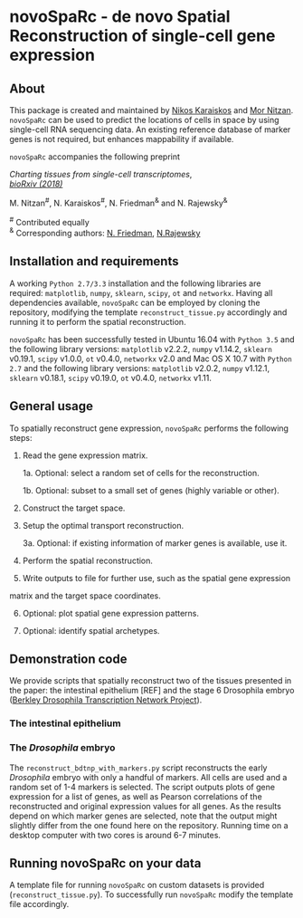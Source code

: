 # novoSpaRc - de novo Spatial Reconstruction of single-cell gene expression

## About
This package is created and maintained by 
[Nikos Karaiskos](mailto:nikolaos.karaiskos@mdc-berlin.de) and
[Mor Nitzan](mailto:mornitzan@fas.harvard.edu). 
`novoSpaRc` can be used to predict the locations of cells
in space by using single-cell RNA sequencing data. An existing reference
database of marker genes is not required, but enhances mappability if
available.

`novoSpaRc` accompanies the following preprint

*Charting tissues from single-cell transcriptomes*, <br />
[*bioRxiv (2018)*](https://www.biorxiv.org/content/early/2018/10/30/456350)

M. Nitzan<sup>#</sup>, N. Karaiskos<sup>#</sup>,
N. Friedman<sup>&</sup> and N. Rajewsky<sup>&</sup>

<sup>#</sup> Contributed equally <br />
<sup>&</sup> Corresponding authors: 
[N. Friedman](mailto:nir.friedman@mail.huji.ac.il), 
[N.Rajewsky](mailto:rajewsky@mdc-berlin.de)

## Installation and requirements
A working `Python 2.7/3.3` installation and the following libraries are required: 
`matplotlib`, `numpy`, `sklearn`, `scipy`, `ot` and `networkx`.
Having all dependencies available, `novoSpaRc` can be employed by cloning the 
repository, modifying the template `reconstruct_tissue.py` accordingly
and running it to perform the spatial reconstruction.

`novoSpaRc` has been successfully tested in Ubuntu 16.04 with `Python 3.5`
and the following library versions: `matplotlib` v2.2.2, `numpy` v1.14.2,
`sklearn` v0.19.1, `scipy` v1.0.0, `ot` v0.4.0, `networkx` v2.0
and Mac OS X 10.7 with `Python 2.7` and the following library versions: 
`matplotlib` v2.0.2, `numpy` v1.12.1, `sklearn` v0.18.1, `scipy` v0.19.0, `ot` v0.4.0, `networkx` v1.11.

## General usage 
To spatially reconstruct gene expression, `novoSpaRc` performs the following
steps:
1. Read the gene expression matrix.

    1a. Optional: select a random set of cells for the reconstruction.
    
    1b. Optional: subset to a small set of genes (highly variable or other).

2. Construct the target space.

3. Setup the optimal transport reconstruction.

    3a. Optional: if existing information of marker genes is available, use it.

4. Perform the spatial reconstruction.

5. Write outputs to file for further use, such as the spatial gene expression

matrix and the target space coordinates.

6. Optional: plot spatial gene expression patterns.

7. Optional: identify spatial archetypes. 

## Demonstration code
We provide scripts that spatially reconstruct two of the tissues presented
in the paper: the intestinal epithelium [REF] and the stage 6 Drosophila 
embryo ([Berkley Drosophila Transcription Network Project](http://bdtnp.lbl.gov)).

### The intestinal epithelium

### The *Drosophila* embryo
The `reconstruct_bdtnp_with_markers.py` script reconstructs the early
*Drosophila* embryo with only a handful of markers. All cells are used and
a random set of 1-4 markers is selected. The script outputs plots of
gene expression for a list of genes, as well as Pearson correlations of the
reconstructed and original expression values for all genes.
As the results depend on which 
marker genes are selected, note that the output might slightly differ 
from the one found here on the repository. Running time on a desktop 
computer with two cores is around 6-7 minutes.

## Running novoSpaRc on your data
A template file for running `novoSpaRc` on custom datasets is 
provided (`reconstruct_tissue.py`). To successfully run `novoSpaRc` modify the
template file accordingly.

